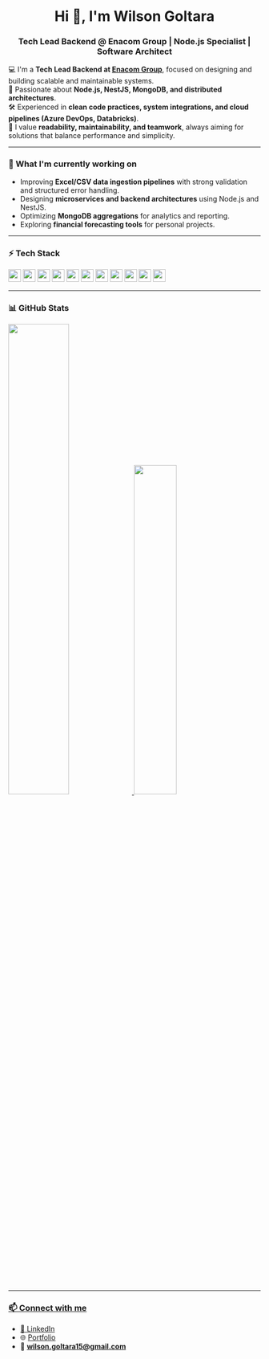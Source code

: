 ### <h1 align="center">Hi 👋, I'm Wilson Goltara</h1>

<h3 align="center">Tech Lead Backend @ Enacom Group | Node.js Specialist | Software Architect</h3>

💻 I'm a **Tech Lead Backend at [Enacom Group](https://www.enacom.com/)**, focused on designing and building scalable and maintainable systems.  
🚀 Passionate about **Node.js, NestJS, MongoDB, and distributed architectures**.  
🛠️ Experienced in **clean code practices, system integrations, and cloud pipelines (Azure DevOps, Databricks)**.  
🎯 I value **readability, maintainability, and teamwork**, always aiming for solutions that balance performance and simplicity.  

---

### 📌 What I'm currently working on
- Improving **Excel/CSV data ingestion pipelines** with strong validation and structured error handling.  
- Designing **microservices and backend architectures** using Node.js and NestJS.  
- Optimizing **MongoDB aggregations** for analytics and reporting.  
- Exploring **financial forecasting tools** for personal projects.  

---

### ⚡ Tech Stack
<div>
  <img height='25px' src="https://img.shields.io/badge/-NodeJS-brightgreen?style=for-the-badge&logo=node.js&logoColor=white">
  <img height='25px' src="https://img.shields.io/badge/-NestJS-red?style=for-the-badge&logo=nestjs&logoColor=white">
  <img height='25px' src="https://img.shields.io/badge/-TypeScript-blue?style=for-the-badge&logo=typescript&logoColor=white">
  <img height='25px' src="https://img.shields.io/badge/-MongoDB-darkgreen?style=for-the-badge&logo=mongodb&logoColor=white">
  <img height='25px' src="https://img.shields.io/badge/-MySQL-blue?style=for-the-badge&logo=mysql&logoColor=white">
  <img height='25px' src="https://img.shields.io/badge/-Python-yellow?style=for-the-badge&logo=python&logoColor=white">
  <img height='25px' src="https://img.shields.io/badge/-Azure_DevOps-0078D7?style=for-the-badge&logo=azuredevops&logoColor=white">
  <img height='25px' src="https://img.shields.io/badge/-Git-orange?style=for-the-badge&logo=git&logoColor=white">
  <img height='25px' src="https://img.shields.io/badge/-Jest-red?style=for-the-badge&logo=jest&logoColor=white">
  <img height='25px' src="https://img.shields.io/badge/-React-blue?style=for-the-badge&logo=react&logoColor=white">
  <img height='25px' src="https://img.shields.io/badge/-TailwindCSS-38B2AC?style=for-the-badge&logo=tailwindcss&logoColor=white">
</div>

---

### 📊 GitHub Stats
<div display="inline">
  <a href="https://github.com/wilsongoltara">
  <img width="49%" src="https://github-readme-stats-wg.vercel.app/api?username=wilsongoltara&show_icons=true&theme=dark" />
  <img width="41%" src="https://github-readme-stats-wg.vercel.app/api/top-langs?username=wilsongoltara&show_icons=true&theme=dark&layout=compact"/>
 </div>

---

### 📫 Connect with me
- 💼 [LinkedIn](http://www.linkedin.com/in/wilsongoltara)  
- 🌐 [Portfolio](https://wilsongoltara.me)  
- 📩 **wilson.goltara15@gmail.com**
